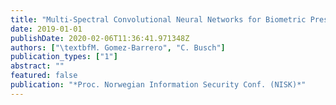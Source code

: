 ```yaml
---
title: "Multi-Spectral Convolutional Neural Networks for Biometric Presentation Attack Detection"
date: 2019-01-01
publishDate: 2020-02-06T11:36:41.971348Z
authors: ["\textbfM. Gomez-Barrero", "C. Busch"]
publication_types: ["1"]
abstract: ""
featured: false
publication: "*Proc. Norwegian Information Security Conf. (NISK)*"
---
```


